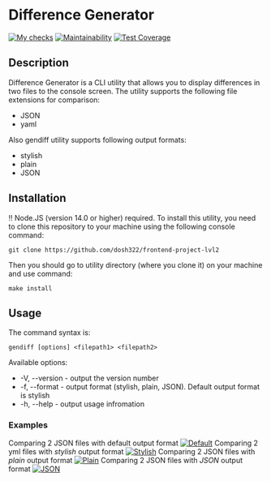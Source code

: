 # Difference Generator

[![My checks](https://github.com/dosh322/frontend-project-lvl2/workflows/on-push-checks/badge.svg)](https://github.com/dosh322/frontend-project-lvl2/actions/on-push-checks)
[![Maintainability](https://api.codeclimate.com/v1/badges/a0cbd2c8970c284cdda0/maintainability)](https://codeclimate.com/github/dosh322/frontend-project-lvl2/maintainability)
[![Test Coverage](https://api.codeclimate.com/v1/badges/a0cbd2c8970c284cdda0/test_coverage)](https://codeclimate.com/github/dosh322/frontend-project-lvl2/test_coverage)

## Description
  Difference Generator is a CLI utility that allows you to display differences in two files to the console screen. The utility supports the following file extensions for comparison:
  - JSON
  - yaml
  
  Also gendiff utility supports following output formats:
  - stylish 
  - plain
  - JSON

## Installation
  :bangbang: Node.JS (version 14.0 or higher) required.
  To install this utility, you need to clone this repository to your machine using the following console command:
  ```
  git clone https://github.com/dosh322/frontend-project-lvl2
  ```
  Then you should go to utility directory (where you clone it) on your machine and use command:
  ```
  make install
  ```

## Usage
The command syntax is:
```
gendiff [options] <filepath1> <filepath2>
```
Available options:
- -V, --version - output the version number
- -f, --format - output format (stylish, plain, JSON). Default output format is stylish
- -h, --help - output usage infromation

### Examples
Comparing 2 JSON files with default output format
[![Default](https://asciinema.org/a/uywCDN1bLgMoYdcrYkZ5k9qsw.svg)](https://asciinema.org/a/uywCDN1bLgMoYdcrYkZ5k9qsw)
Comparing 2 yml files with *stylish* output format
[![Stylish](https://asciinema.org/a/SFgzJlGTX65bs1rk8ltR8jfyp.svg)](https://asciinema.org/a/SFgzJlGTX65bs1rk8ltR8jfyp)
Comparing 2 JSON files with *plain* output format
[![Plain](https://asciinema.org/a/0t4x0ePK6IgebeYthUf22jC0w.svg)](https://asciinema.org/a/0t4x0ePK6IgebeYthUf22jC0w)
Comparing 2 JSON files with *JSON* output format
[![JSON](https://asciinema.org/a/Pc3QPTZY1OdIVwMY0NvraW7bI.svg)](https://asciinema.org/a/Pc3QPTZY1OdIVwMY0NvraW7bI)
